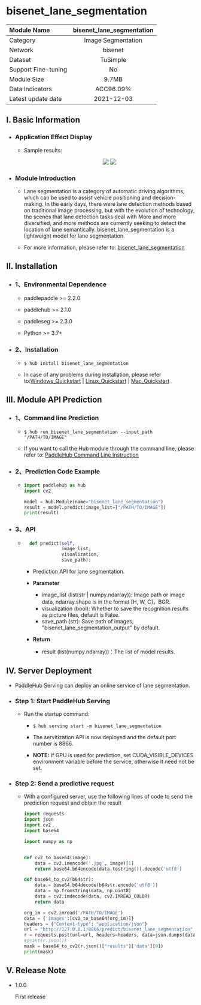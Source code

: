 # bisenet_lane_segmentation

|Module Name|bisenet_lane_segmentation|
| :--- | :---: | 
|Category|Image Segmentation|
|Network|bisenet|
|Dataset|TuSimple|
|Support Fine-tuning|No|
|Module Size|9.7MB|
|Data Indicators|ACC96.09%|
|Latest update date|2021-12-03|


## I. Basic Information

- ### Application Effect Display

  - Sample results:
    <p align="center">
    <img src="https://user-images.githubusercontent.com/35907364/146115316-e9ed4220-8470-432f-b3f1-549d2bcdc845.jpg" /> 
    <img src="https://user-images.githubusercontent.com/35907364/146115396-a7d19290-6117-4831-bc35-4b14ae8f90bc.png" /> 
    </p>

- ### Module Introduction

  - Lane segmentation is a category of automatic driving algorithms, which can be used to assist vehicle positioning and decision-making. In the early days, there were lane detection methods based on traditional image processing, but with the evolution of technology, the scenes that lane detection tasks deal with More and more diversified, and more methods are currently seeking to detect the location of lane semantically. bisenet_lane_segmentation is a lightweight model for lane segmentation.


  
  - For more information, please refer to: [bisenet_lane_segmentation](https://github.com/PaddlePaddle/PaddleSeg)
  

## II. Installation

- ### 1、Environmental Dependence

    - paddlepaddle >= 2.2.0

    - paddlehub >= 2.1.0

    - paddleseg >= 2.3.0
    
    - Python >= 3.7+


- ### 2、Installation

    - ```shell
      $ hub install bisenet_lane_segmentation
      ```
      
    - In case of any problems during installation, please refer to:[Windows_Quickstart](../../../../docs/docs_en/get_start/windows_quickstart.md)
    | [Linux_Quickstart](../../../../docs/docs_en/get_start/linux_quickstart.md) | [Mac_Quickstart](../../../../docs/docs_en/get_start/mac_quickstart.md)  

    
## III. Module API Prediction

- ### 1、Command line Prediction

  - ```shell
    $ hub run bisenet_lane_segmentation --input_path "/PATH/TO/IMAGE"
    ```
    
  - If you want to call the Hub module through the command line, please refer to: [PaddleHub Command Line Instruction](../../../../docs/docs_en/tutorial/cmd_usage.rst)


- ### 2、Prediction Code Example

    - ```python
      import paddlehub as hub
      import cv2

      model = hub.Module(name="bisenet_lane_segmentation")
      result = model.predict(image_list=["/PATH/TO/IMAGE"])
      print(result)

      ```
- ### 3、API

    - ```python
        def predict(self, 
                    image_list, 
                    visualization, 
                    save_path):
      ```

        - Prediction API for lane segmentation.

        - **Parameter**

            - image_list (list(str | numpy.ndarray)): Image path or image data, ndarray.shape is in the format \[H, W, C\]，BGR.
            - visualization (bool): Whether to save the recognition results as picture files, default is False.
            - save_path (str): Save path of images, "bisenet_lane_segmentation_output" by default.

        - **Return**

            - result (list(numpy.ndarray))：The list of model results.

 
## IV. Server Deployment

- PaddleHub Serving can deploy an online service of lane segmentation.

- ### Step 1: Start PaddleHub Serving

  - Run the startup command:

    - ```shell
      $ hub serving start -m bisenet_lane_segmentation
      ```

    - The servitization API is now deployed and the default port number is 8866.

    - **NOTE:**  If GPU is used for prediction, set CUDA_VISIBLE_DEVICES environment variable before the service, otherwise it need not be set.

- ### Step 2: Send a predictive request

  - With a configured server, use the following lines of code to send the prediction request and obtain the result


    ```python
    import requests
    import json
    import cv2
    import base64

    import numpy as np


    def cv2_to_base64(image):
        data = cv2.imencode('.jpg', image)[1]
        return base64.b64encode(data.tostring()).decode('utf8')

    def base64_to_cv2(b64str):
        data = base64.b64decode(b64str.encode('utf8'))
        data = np.fromstring(data, np.uint8)
        data = cv2.imdecode(data, cv2.IMREAD_COLOR)
        return data

    org_im = cv2.imread('/PATH/TO/IMAGE')
    data = {'images':[cv2_to_base64(org_im)]}
    headers = {"Content-type": "application/json"}
    url = "http://127.0.0.1:8866/predict/bisenet_lane_segmentation"
    r = requests.post(url=url, headers=headers, data=json.dumps(data))
    #print(r.json())
    mask = base64_to_cv2(r.json()["results"]['data'][0])
    print(mask)
    ```

## V. Release Note

- 1.0.0

  First release